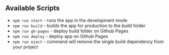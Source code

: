 
## Available Scripts
- `npm run start` - runs the app in the development mode
- `npm run build` - builds the app for production to the *build* folder
- `npm run gh-pages` - deploy build folder on Github Pages
- `npm run deploy` - deploy app on Github Pages
- `npm run eject` - command will remove the single build dependency from your project
